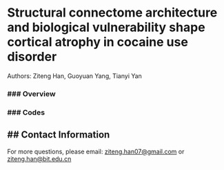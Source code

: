 # Structural connectome architecture and biological vulnerability shape cortical atrophy in cocaine use disorder



Authors: Ziteng Han, Guoyuan Yang, Tianyi Yan

### \### Overview





### \### Codes



## \## Contact Information

For more questions, please email: ziteng.han07@gmail.com or ziteng.han@bit.edu.cn

